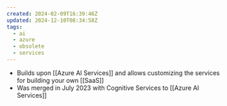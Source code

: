 ```yaml
---
created: 2024-02-09T16:39:46Z
updated: 2024-12-10T08:34:58Z
tags:
  - ai
  - azure
  - obsolete
  - services
---
```

- Builds upon [[Azure AI Services]] and allows customizing the services for building your own [[SaaS]]
- Was merged in July 2023 with Cognitive Services to [[Azure AI Services]]